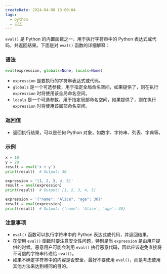 ```yaml
---
createDate: 2024-04-08 13:00:04
tags:
  - python
  - 方法
---
```

`eval()` 是 Python 的内置函数之一，用于执行字符串中的 Python 表达式或代码，并返回结果。下面是对 `eval()` 函数的详细解释：

### 语法
```python
eval(expression, globals=None, locals=None)
```

- `expression` 是要执行的字符串表达式或代码。
- `globals` 是一个可选参数，用于指定全局命名空间，如果提供了，则在执行 `expression` 时将使用该全局命名空间。
- `locals` 是一个可选参数，用于指定局部命名空间，如果提供了，则在执行 `expression` 时将使用该局部命名空间。

### 返回值
- 返回执行结果，可以是任何 Python 对象，如数字、字符串、列表、字典等。

### 示例
```python
x = 10
y = 20
result = eval('x + y')
print(result)  # Output: 30

expression = '[1, 2, 3, 4, 5]'
result = eval(expression)
print(result)  # Output: [1, 2, 3, 4, 5]

expression = '{"name": "Alice", "age": 30}'
result = eval(expression)
print(result)  # Output: {'name': 'Alice', 'age': 30}
```

### 注意事项
- `eval()` 函数可以执行字符串中的 Python 表达式或代码，并返回结果。
- 在使用 `eval()` 函数时要注意安全性问题，特别是当 `expression` 是由用户提供的时候。恶意用户可能会利用 `eval()` 执行恶意代码，因此应该避免直接将不可信的字符串传递给 `eval()`。
- 如果不确定字符串中的内容是否安全，最好不要使用 `eval()`，而是考虑使用其他方法来达到相同的目的。